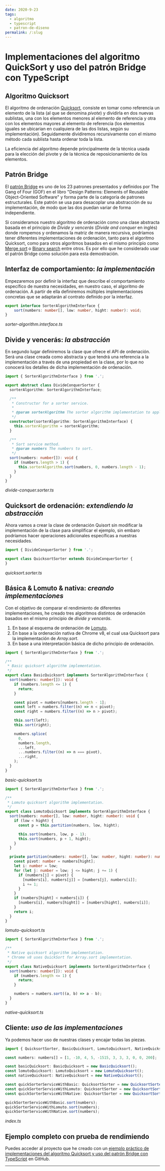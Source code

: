```yaml
---
date: 2020-9-23
tags:
  - algoritmo
  - typescript
  - patron-de-diseno
permalink: /:slug
---
```


# Implementaciones del algoritmo QuickSort y uso del patrón Bridge con TypeScript

<social-share class="social-share--header" />

## Algoritmo Quicksort

El algoritmo de ordenación [Quicksort](https://en.wikipedia.org/wiki/Quicksort), consiste en tomar como referencia un elemento de la lista (al que se denomina _pivote_) y dividirla en dos nuevas sublistas, una con los elementos menores al elemento de referencia y otra con los elementos mayores al elemento de referencia (los elementos iguales se ubicarian en cualquiera de las dos listas, según su implementación). Seguidamente dividiremos recursivamente con el mismo método cada sublista hasta ordenar toda la lista.

La eficiencia del algoritmo depende principalmente de la técnica usada para la elección del pivote y de la técnica de reposicionamiento de los elementos.

## Patrón Bridge

El [patrón Bridge](https://en.wikipedia.org/wiki/Bridge_pattern) es uno de los 23 patrones presentados y definidos por The Gang of Four (GOF) en el libro "Design Patterns: Elements of Reusable Object-Oriented Software" y forma parte de la categoría de patrones estructurales. Este patrón se usa para desacoplar una abstracción de su implementación, de modo que las dos puedan variar de forma independiente.

Si consideramos nuestro algoritmo de ordenación como una clase abstracta basada en el principio de _Divide y vencerás_ (_Divide and conquer_ en inglés) donde rompemos y ordenamos la matriz de manera recursiva, podríamos tener diferentes implementaciones de ordenación, tanto para el algoritmo Quicksort, como para otros algoritmos basados en el mismo principio como [Merge sort](https://en.wikipedia.org/wiki/Merge_sort) o [Binary search](https://en.wikipedia.org/wiki/Binary_search_algorithm) entre otros. Es por ello que he considerado usar el patrón Bridge como solución para esta demostración.

## Interfaz de comportamiento: _la implementación_

Empezaremos por definir la interfaz que describe el comportamiento específico de nuestra necesidades, en nuestro caso, el algoritmo de ordenación. A partir de ella definiremos múltiples implementaciones concretas que se adaptarán al contrato definido por la interfaz.

``` ts
export interface SorterAlgorithmInterface {
    sort(numbers: number[], low: number, hight: number): void;
}
```
_sorter-algorithm.interface.ts_

## Divide y vencerás: _la abstracción_

En segundo lugar definiremos la clase que ofrece el API de ordenación. Será una clase creada como abstracta y que tendrá una referencia a la implementación a través de una propiedad en la clase, por lo que no conocerá los detalles de dicha implementación de ordenación.

``` ts
import { SorterAlgorithmInterface } from '.';

export abstract class DivideConquerSorter {
  sorterAlgorithm: SorterAlgorithmInterface;

  /**
   * Constructor for a sorter service.
   *
   * @param sorterAlgorithm The sorter algorithm implementation to apply.
   */
  constructor(sorterAlgorithm: SorterAlgorithmInterface) {
    this.sorterAlgorithm = sorterAlgorithm;
  }

  /**
   * Sort service method.
   * @param numbers The numbers to sort.
   */
  sort(numbers: number[]): void {
    if (numbers.length > 1) {
      this.sorterAlgorithm.sort(numbers, 0, numbers.length - 1);
    }
  }
}
```
_divide-conquer.sorter.ts_

## Quicksort de ordenación: _extendiendo la abstracción_

Ahora vamos a crear la clase de ordenación Quisort sin modificar la implementación de la clase para simplificar el ejemplo, sin embaro podríamos hacer operaciones adicionales específicas a nuestras necesidades.

``` ts
import { DivideConquerSorter } from '.';

export class QuicksortSorter extends DivideConquerSorter {
}
```
_quicksort.sorter.ts_

## Básica & Lomuto & nativa: _creando implementaciones_

Con el objetivo de comparar el rendimiento de diferentes implementaciones, he creado tres algoritmos distintos de ordenación basados en el mismo principio de _divide y vencerás_.

1. En base al esquema de ordenación de [Lomuto](https://en.wikipedia.org/wiki/Quicksort#Lomuto_partition_scheme).
1. En base a la ordenación nativa de Chrome v8, el cual usa Quicksort para la implementación de _Array.sort_.
1. En base a una interpretación básica de dicho principio de ordenación.

``` ts
import { SorterAlgorithmInterface } from '.';

/**
 * Basic quicksort algorithm implementation.
 */
export class BasicQuicksort implements SorterAlgorithmInterface {
  sort(numbers: number[]): void {
    if (numbers.length <= 1) {
      return;
    }

    const pivot = numbers[numbers.length - 1];
    const left = numbers.filter((n) => n < pivot);
    const right = numbers.filter((n) => n > pivot);

    this.sort(left);
    this.sort(right);

    numbers.splice(
      0,
      numbers.length,
      ...left,
      ...numbers.filter((n) => n === pivot),
      ...right,
    );
  }
}
```
_basic-quicksort.ts_

``` ts
import { SorterAlgorithmInterface } from '.';

/**
 * Lomuto quicksort algorithm implementation.
 */
export class LomutoQuicksort implements SorterAlgorithmInterface {
  sort(numbers: number[], low: number, hight: number): void {
    if (low < hight) {
      const p = this.partition(numbers, low, hight);

      this.sort(numbers, low, p - 1);
      this.sort(numbers, p + 1, hight);
    }
  }

  private partition(numbers: number[], low: number, hight: number): number {
    const pivot: number = numbers[hight];
    let i: number = low;
    for (let j: number = low; j <= hight; j += 1) {
      if (numbers[j] < pivot) {
        [numbers[i], numbers[j]] = [numbers[j], numbers[i]];
        i += 1;
      }
    }
    if (numbers[hight] < numbers[i]) {
      [numbers[i], numbers[hight]] = [numbers[hight], numbers[i]];
    }
    return i;
  }
}
```
_lomuto-quicksort.ts_

``` ts
import { SorterAlgorithmInterface } from '.';

/**
 * Native quicksort algorithm implementation.
 * Chrome v8 uses QuickSort for Array.sort implementation.
 */
export class NativeQuicksort implements SorterAlgorithmInterface {
  sort(numbers: number[]): void {
    if (numbers.length <= 1) {
      return;
    }

    numbers = numbers.sort((a, b) => a - b);
  }
}
```
_native-quicksort.ts_

## Cliente: _uso de las implementaciones_

Ya podemos hacer uso de nuestras clases y encajar todas las piezas.

``` ts
import { QuicksortSorter, BasicQuicksort, LomutoQuicksort, NativeQuicksort } from '.';

const numbers: numbers[] = [1, -10, 4, 5, -1515, 3, 3, 3, 0, 0, 200];

const basicQuicksort: BasicQuicksort = new BasicQuicksort();
const lomutoQuicksort: LomutoQuicksort = new LomutoQuicksort();
const nativeQuicksort: NativeQuicksort = new NativeQuicksort();

const quickSorterServiceWithBasic: QuicksortSorter = new QuicksortSorter(basicQuicksort);
const quickSorterServiceWithLomuto: QuicksortSorter = new QuicksortSorter(lomutoQuicksort);
const quickSorterServiceWithNative: QuicksortSorter = new QuicksortSorter(nativeQuicksort);

quickSorterServiceWithBasic.sort(numbers);
quickSorterServiceWithLomuto.sort(numbers);
quickSorterServiceWithNative.sort(numbers);
```
_index.ts_

## Ejemplo completo con prueba de rendimiendo

Puedes acceder al proyecto que he creado con un [ejemplo práctico de implementaciones del algoritmo Quicksort y uso del patrón Bridge con TypeScript](https://github.com/rneto/ts-quicksort-bridge) en GitHub.

---
<social-share class="social-share--footer" />